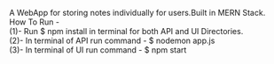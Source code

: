A WebApp for storing notes individually for users.Built in MERN Stack.<br/>
How To Run -<br/>
(1)- Run $ npm install in terminal for both API and UI Directories.<br/>
(2)- In terminal of API run command - $ nodemon app.js<br/>
(3)- In terminal of UI run command - $ npm start<br/>
